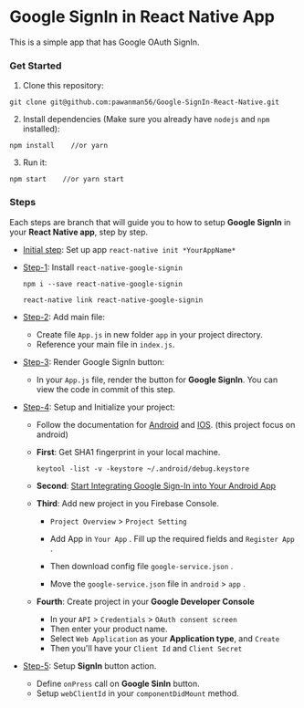 # Google SignIn in React Native App
This is a simple app that has Google OAuth SignIn.

### Get Started
1. Clone this repository:
```
git clone git@github.com:pawanman56/Google-SignIn-React-Native.git
```

2. Install dependencies (Make sure you already have `nodejs` and `npm` installed):
```
npm install    //or yarn
```

3. Run it:
```
npm start    //or yarn start
```

### Steps
Each steps are branch that will guide you to how to setup **Google SignIn** in your **React Native app**, step by step.

* [Initial step][0]:  Set up app `react-native init *YourAppName*`
* [Step-1][1]:  Install `react-native-google-signin`

    ```
    npm i --save react-native-google-signin

    react-native link react-native-google-signin
    ```
* [Step-2][2]: Add main file:
	* Create file `App.js` in new folder `app` in your project directory.
	* Reference your main file in `index.js`.
* [Step-3][3]: Render Google SignIn button:
  * In your `App.js` file, render the button for **Google SignIn**. You can view the code in commit of this step.
* [Step-4][4]: Setup and Initialize your project:
  * Follow the documentation for [Android][android] and [IOS][ios]. (this project focus on android)
  * **First**: Get SHA1 fingerprint in your local machine.
    ```
    keytool -list -v -keystore ~/.android/debug.keystore
    ```
  * **Second**: [Start Integrating Google Sign-In into Your Android App](https://developers.google.com/identity/sign-in/android/start-integrating)
  * **Third**: Add new project in you Firebase Console.

    * `Project Overview` > `Project Setting`
    
    * Add App in `Your App` . Fill up the required fields and `Register App` .

    * Then download config file `google-service.json` .

    * Move the `google-service.json` file in `android` > `app` .
  * **Fourth**: Create project in your **Google Developer Console**
    * In your `API` > `Credentials` > `OAuth consent screen`
    * Then enter your product name.
    * Select `Web Application` as your **Application type**, and `Create`
    * Then you'll have your `Client Id` and `Client Secret` 
* [Step-5][5]: Setup **SignIn** button action.
  * Define `onPress` call on **Google SinIn** button.
  * Setup `webClientId` in your `componentDidMount` method.


[0]: https://github.com/pawanman56/Google-SignIn-React-Native/commits/step-0
[1]: https://github.com/pawanman56/Google-SignIn-React-Native/commits/step-1
[2]: https://github.com/pawanman56/Google-SignIn-React-Native/commits/step-2
[3]: https://github.com/pawanman56/Google-SignIn-React-Native/commits/step-3
[4]: https://github.com/pawanman56/Google-SignIn-React-Native/commits/step-4
[5]: https://github.com/pawanman56/Google-SignIn-React-Native/commits/step-5

[android]: https://github.com/devfd/react-native-google-signin/blob/master/android-guide.md
[ios]: https://github.com/devfd/react-native-google-signin/blob/master/ios-guide.md